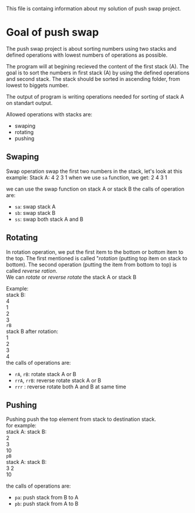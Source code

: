 This file is containg information about my solution of push swap project. 

# Goal of push swap
The push swap project is about sorting numbers using two stacks and defined operations with lowest numbers of operations as possible.

The program will at begining recieved the content of the first stack (A). The goal is to sort the numbers in first stack (A) by using the defined operations and second stack. The stack should be sorted in ascending folder, from lowest to biggets number.

The output of program is writing operations needed for sorting of stack A on standart output.

Allowed operations with stacks are:
- swaping
- rotating
- pushing

## Swaping
Swap operation swap the first two numbers in the stack, let's look at this example:
Stack A:
	4
	2
	3
	1
when we use `sa` function, we get:
	2
	4
	3
	1
  
we can use the swap function on stack A or stack B
the calls of operation are:
- `sa`: swap stack A
- `sb`: swap stack B
- `ss`: swap both stack A and B 

## Rotating
In rotation operation, we put the first item to the bottom or bottom item to the top. The first mentioned is called "*rotation* (putting top item on stack to bottom). The second operation (putting the item from bottom to top) is called *reverse ration*.  
We can *rotate* or *reverse rotate* the stack A or stack B  
  
Example:  
stack B:  
	4  
	1  
	2  
	3  
`rB`  
stack B after rotation:  
	1  
	2  
	3  
	4  
the calls of operations are:  
- `rA`, `rB`: rotate stack A or B  
- `rrA`, `rrB`: reverse rotate stack A or B  
- `rrr` : reverse rotate both A and B at same time
  
## Pushing
Pushing push the top element from stack to destination stack.  
for example:  
stack A:	stack B:  
	2  
	3  
	10  
`pB`  
stack A:	stack B:  
	3	2  
	10  
  
the calls of operations are:  
- `pa`: push stack from B to A  
- `pb`: push stack from A to B  
